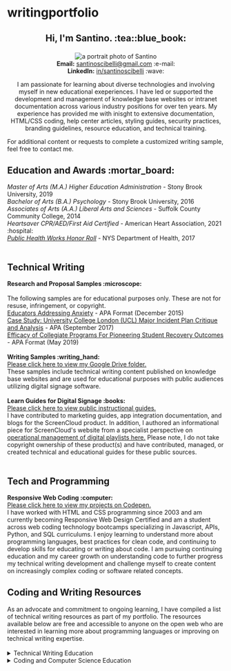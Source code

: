 # writingportfolio
<h2><p align="center">Hi, I'm Santino. :tea::blue_book:</h2></p>
<p align="center"><img alt="a portrait photo of Santino" src="https://media-exp1.licdn.com/dms/image/C4D03AQEWFPBuInmWtQ/profile-displayphoto-shrink_200_200/0/1609695744895?e=1648080000&v=beta&t=zGe3ZU6_qyPx1Pxrk0o4J1rm8v6XPlSnUoxeuMSC4S4"><br>
  <b>Email:</b> <a href="mailto:santinoscibelli@gmail.com">santinoscibelli@gmail.com</a> :e-mail:<br>
  <b>LinkedIn:</b> <a href="https://www.linkedin.com/in/santinoscibelli/">in/santinoscibelli</a> :wave:<br>
<p align="center">I am passionate for learning about diverse technologies and involving myself in new educational exeperiences. I have led or supported the development and management of knowledge base websites or intranet documentation across various industry positions for over ten years. My experience has provided me with inisght to extensive documentation, HTML/CSS coding, help center articles, styling guides, security practices, branding guidelines, resource education, and technical training.<br>
<p>For additional content or requests to complete a customized writing sample, feel free to contact me.</p>
<b><h2>Education and Awards :mortar_board:</h2></b>
  <i>Master of Arts (M.A.) Higher Education Administration</i> - Stony Brook University, 2019<br>
  <i>Bachelor of Arts (B.A.) Psychology</i> - Stony Brook University, 2016<br>
  <i>Associates of Arts (A.A.) Liberal Arts and Sciences</i> - Suffolk County Community College, 2014<br>
  <i>Heartsaver CPR/AED/First Aid Certified</i> - American Heart Association, 2021 :hospital:<br>
  <a href="https://www.health.ny.gov/prevention/public_health_works/honor_roll/2017/zika_action_plan.htm"><i>Public Health Works Honor Roll</i></a> - NYS Department of Health, 2017<br>
  <br>
<h2>Technical Writing</h2>
<b>Research and Proposal Samples :microscope:</b><br>
<br>
The following samples are for educational purposes only. These are not for resuse, infringement, or copyright.<br> 
<a href="https://github.com/sfsexplorer/writingportfolio/blob/main/Santino%20Scibelli%20-%20Educators%20Addressing%20Anxiety.pdf">Educators Addressing Anxiety</a> - APA Format (December 2015)<br>
<a href="https://github.com/sfsexplorer/writingportfolio/blob/main/Santino%20Scibelli%20-%20University%20College%20London%20Emergency%20Plan%20Critique%20(Case%20Study).pdf">Case Study: University College London (UCL) Major Incident Plan Critique and Analysis</a> - APA (September 2017)<br>
<a href="https://github.com/sfsexplorer/writingportfolio/blob/main/Santino%20Scibelli%20-%20Efficacy%20of%20Collegiate%20Programs%20For%20Pioneering%20Student%20Recovery%20Outcomes.pdf">Efficacy of Collegiate Programs For Pioneering Student Recovery Outcomes</a> - APA Format (May 2019)<br>
<br>
<b>Writing Samples :writing_hand:</b><br>
<a href="https://drive.google.com/drive/folders/1PgirRfe0MvKAPAT8eshMxTIl7nQKuQAe">Please click here to view my Google Drive folder.</a><br>
These samples include technical writing content published on knowledge base websites and are used for educational purposes with public audiences utilizing digital signage software.<br>
<br>
<b>Learn Guides for Digital Signage :books:</b><br>
<a href="https://screencloud.com/learn">Please click here to view public instructional guides.</a><br>
I have contributed to marketing guides, app integration documentation, and blogs for the ScreenCloud product. In addition, I authored an informational piece for ScreenCloud's website from a specialist perspective on <a href="https://screencloud.com/blog/the-ultimate-guide-to-digital-signage-playlists">operational management of digital playlists here.</a> Please note, I do not take copyright ownership of these product(s) and have contributed, managed, or created technical and educational guides for these public sources.<br>
<br>
<h2>Tech and Programming</h2>
<b>Responsive Web Coding :computer:</b><br>
<a href="https://codepen.io/scibssss">Please click here to view my projects on Codepen.</a><br>
I have worked with HTML and CSS programming since 2003 and am currently becoming Responsive Web Design Certified and am a student across web coding technology bootcamps specializing in Javascript, APIs, Python, and SQL curriculums. I enjoy learning to understand more about programming languages, best practices for clean code, and continuing to develop skills for educating or writing about code. I am pursuing continuing education and my career growth on understanding code to further progress my technical writing development and challenge myself to create content on increasingly complex coding or software related concepts.</p>
<h2>Coding and Writing Resources</h2>
As an advocate and commitment to ongoing learning, I have compiled a list of technical writing resources as part of my portfolio. The resources available below are free and accessible to anyone on the open web who are interested in learning more about programming languages or improving on technical writing expertise.<br>
<br>
<details closed>
<summary>Technical Writing Education</summary>
<a href="https://en.wikiversity.org/wiki/Technical_writing/Courses#An_Introduction_to_Technical_Writing">Wikiversity - An Introduction to Technical Writing</a><br>
<a href="https://medium.com/technical-writing-is-easy">Medium - Technical Writing is Easy</a><br>
<a href="https://opensource.guide/how-to-contribute/">Open Source - How to Contrbitue Documentation</a><br>
<a href="https://www.freecodecamp.org/news/technical-writing-for-beginners/">freeCodeCamp - Technical Writing for Beginners</a><br>
<a href="https://www.linkedin.com/learning/technical-writing-quick-start-guides">LinkedIn Learning - Technical Writing Quickstart Guides</a><br>
<a href="https://www.reddit.com/r/technicalwriting/comments/gcfmuh/a_list_of_open_source_projects_with_volunteer/">Reddit - A list of Open Source Projects with Volunteer Opportunities></a><br>
</details>
<details closed>
<summary>Coding and Computer Science Education</summary>
  <a href="https://www.codeconquest.com/">Code Conquest</a><br>
  <a href="https://www.codecademy.com/">Code Academy</a><br>
  <a href="https://www.theodinproject.com/">The Odin Project</a><br>
  <a href="https://www.codewars.com/">Codewars</a><br>
  <a href="https://www.freecodecamp.org/">freeCodeCamp</a><br>
  <a href="https://codegym.cc/">CodeGym</a><br>
  <a href="https://www.sololearn.com/home">Sololearn</a><br>
  <a href="https://hackr.io/">Hackr.io</a><br>
  <a href="https://ocw.mit.edu/index.htm">MIT Open CourseWare</a><br>
  <a href="https://www.w3schools.com/">W3Schools</a><br>
  <a href="https://dash.generalassemb.ly/">Dash</a><br>
  <a href="https://github.com/coding-boot-camp">The Coding Bootcamp - GitHub</a><br>
  <a href="https://github.com/ossu/computer-science">Open Source Society University - GitHub</a><br>
  <a href="https://docs.github.com/en/get-started/quickstart/git-and-github-learning-resources">Git and GitHub Learning Resources</a>
</details>
